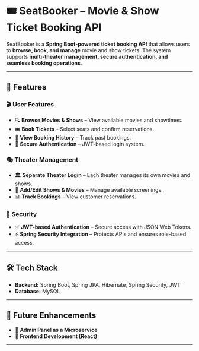 # 🎟️ SeatBooker – Movie & Show Ticket Booking API  

SeatBooker is a **Spring Boot-powered ticket booking API** that allows users to **browse, book, and manage** movie and show tickets. The system supports **multi-theater management, secure authentication, and seamless booking operations**.  

---

## 🚀 Features  

### 🎬 User Features  
- 🔍 **Browse Movies & Shows** – View available movies and showtimes.  
- 🎟️ **Book Tickets** – Select seats and confirm reservations.  
- 📜 **View Booking History** – Track past bookings.  
- 🔑 **Secure Authentication** – JWT-based login system.  

### 🎭 Theater Management  
- 🏛️ **Separate Theater Login** – Each theater manages its own movies and shows.  
- 🎥 **Add/Edit Shows & Movies** – Manage available screenings.  
- 📊 **Track Bookings** – View customer reservations.  

### 🔐 Security  
- ✅ **JWT-based Authentication** – Secure access with JSON Web Tokens.  
- ⚡ **Spring Security Integration** – Protects APIs and ensures role-based access.  

---

## 🛠️ Tech Stack  
- **Backend:** Spring Boot, Spring JPA, Hibernate, Spring Security, JWT  
- **Database:** MySQL  

---

## 📌 Future Enhancements  
- 🏢 **Admin Panel as a Microservice**  
- 📱 **Frontend Development (React)**  

---
